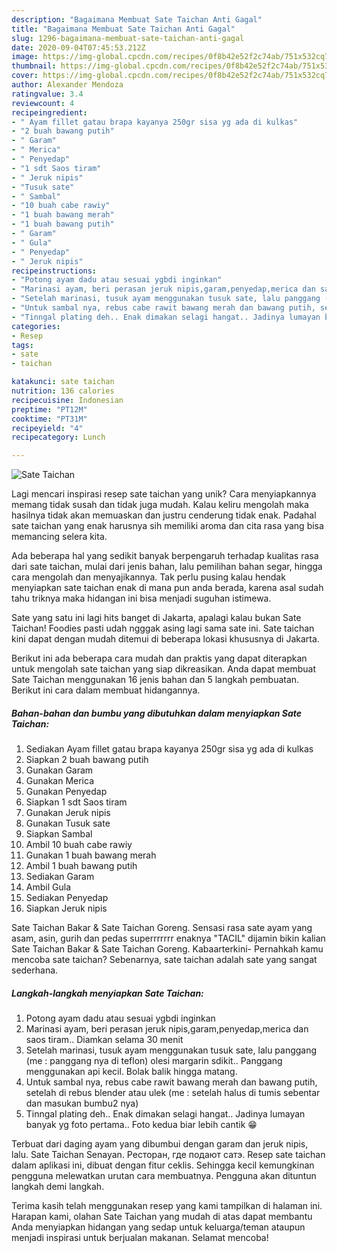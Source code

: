 ```yaml
---
description: "Bagaimana Membuat Sate Taichan Anti Gagal"
title: "Bagaimana Membuat Sate Taichan Anti Gagal"
slug: 1296-bagaimana-membuat-sate-taichan-anti-gagal
date: 2020-09-04T07:45:53.212Z
image: https://img-global.cpcdn.com/recipes/0f8b42e52f2c74ab/751x532cq70/sate-taichan-foto-resep-utama.jpg
thumbnail: https://img-global.cpcdn.com/recipes/0f8b42e52f2c74ab/751x532cq70/sate-taichan-foto-resep-utama.jpg
cover: https://img-global.cpcdn.com/recipes/0f8b42e52f2c74ab/751x532cq70/sate-taichan-foto-resep-utama.jpg
author: Alexander Mendoza
ratingvalue: 3.4
reviewcount: 4
recipeingredient:
- " Ayam fillet gatau brapa kayanya 250gr sisa yg ada di kulkas"
- "2 buah bawang putih"
- " Garam"
- " Merica"
- " Penyedap"
- "1 sdt Saos tiram"
- " Jeruk nipis"
- "Tusuk sate"
- " Sambal"
- "10 buah cabe rawiy"
- "1 buah bawang merah"
- "1 buah bawang putih"
- " Garam"
- " Gula"
- " Penyedap"
- " Jeruk nipis"
recipeinstructions:
- "Potong ayam dadu atau sesuai ygbdi inginkan"
- "Marinasi ayam, beri perasan jeruk nipis,garam,penyedap,merica dan saos tiram.. Diamkan selama 30 menit"
- "Setelah marinasi, tusuk ayam menggunakan tusuk sate, lalu panggang (me : panggang nya di teflon) olesi margarin sdikit.. Panggang menggunakan api kecil. Bolak balik hingga matang."
- "Untuk sambal nya, rebus cabe rawit bawang merah dan bawang putih, setelah di rebus blender atau ulek (me : setelah halus di tumis sebentar dan masukan bumbu2 nya)"
- "Tinngal plating deh.. Enak dimakan selagi hangat.. Jadinya lumayan banyak yg foto pertama.. Foto kedua biar lebih cantik 😁"
categories:
- Resep
tags:
- sate
- taichan

katakunci: sate taichan 
nutrition: 136 calories
recipecuisine: Indonesian
preptime: "PT12M"
cooktime: "PT31M"
recipeyield: "4"
recipecategory: Lunch

---
```



![Sate Taichan](https://img-global.cpcdn.com/recipes/0f8b42e52f2c74ab/751x532cq70/sate-taichan-foto-resep-utama.jpg)

Lagi mencari inspirasi resep sate taichan yang unik? Cara menyiapkannya memang tidak susah dan tidak juga mudah. Kalau keliru mengolah maka hasilnya tidak akan memuaskan dan justru cenderung tidak enak. Padahal sate taichan yang enak harusnya sih memiliki aroma dan cita rasa yang bisa memancing selera kita.

Ada beberapa hal yang sedikit banyak berpengaruh terhadap kualitas rasa dari sate taichan, mulai dari jenis bahan, lalu pemilihan bahan segar, hingga cara mengolah dan menyajikannya. Tak perlu pusing kalau hendak menyiapkan sate taichan enak di mana pun anda berada, karena asal sudah tahu triknya maka hidangan ini bisa menjadi suguhan istimewa.

Sate yang satu ini lagi hits banget di Jakarta, apalagi kalau bukan Sate Taichan! Foodies pasti udah ngggak asing lagi sama sate ini. Sate taichan kini dapat dengan mudah ditemui di beberapa lokasi khususnya di Jakarta.


Berikut ini ada beberapa cara mudah dan praktis yang dapat diterapkan untuk mengolah sate taichan yang siap dikreasikan. Anda dapat membuat Sate Taichan menggunakan 16 jenis bahan dan 5 langkah pembuatan. Berikut ini cara dalam membuat hidangannya.

<!--inarticleads1-->

##### Bahan-bahan dan bumbu yang dibutuhkan dalam menyiapkan Sate Taichan:

1. Sediakan  Ayam fillet gatau brapa kayanya 250gr sisa yg ada di kulkas
1. Siapkan 2 buah bawang putih
1. Gunakan  Garam
1. Gunakan  Merica
1. Gunakan  Penyedap
1. Siapkan 1 sdt Saos tiram
1. Gunakan  Jeruk nipis
1. Gunakan Tusuk sate
1. Siapkan  Sambal
1. Ambil 10 buah cabe rawiy
1. Gunakan 1 buah bawang merah
1. Ambil 1 buah bawang putih
1. Sediakan  Garam
1. Ambil  Gula
1. Sediakan  Penyedap
1. Siapkan  Jeruk nipis


Sate Taichan Bakar &amp; Sate Taichan Goreng. Sensasi rasa sate ayam yang asam, asin, gurih dan pedas superrrrrrr enaknya &#34;TACIL&#34; dijamin bikin kalian Sate Taichan Bakar &amp; Sate Taichan Goreng. Kabaarterkini- Pernahkah kamu mencoba sate taichan? Sebenarnya, sate taichan adalah sate yang sangat sederhana. 

<!--inarticleads2-->

##### Langkah-langkah menyiapkan Sate Taichan:

1. Potong ayam dadu atau sesuai ygbdi inginkan
1. Marinasi ayam, beri perasan jeruk nipis,garam,penyedap,merica dan saos tiram.. Diamkan selama 30 menit
1. Setelah marinasi, tusuk ayam menggunakan tusuk sate, lalu panggang (me : panggang nya di teflon) olesi margarin sdikit.. Panggang menggunakan api kecil. Bolak balik hingga matang.
1. Untuk sambal nya, rebus cabe rawit bawang merah dan bawang putih, setelah di rebus blender atau ulek (me : setelah halus di tumis sebentar dan masukan bumbu2 nya)
1. Tinngal plating deh.. Enak dimakan selagi hangat.. Jadinya lumayan banyak yg foto pertama.. Foto kedua biar lebih cantik 😁


Terbuat dari daging ayam yang dibumbui dengan garam dan jeruk nipis, lalu. Sate Taichan Senayan. Ресторан, где подают сатэ. Resep sate taichan dalam aplikasi ini, dibuat dengan fitur ceklis. Sehingga kecil kemungkinan pengguna melewatkan urutan cara membuatnya. Pengguna akan dituntun langkah demi langkah. 

Terima kasih telah menggunakan resep yang kami tampilkan di halaman ini. Harapan kami, olahan Sate Taichan yang mudah di atas dapat membantu Anda menyiapkan hidangan yang sedap untuk keluarga/teman ataupun menjadi inspirasi untuk berjualan makanan. Selamat mencoba!
